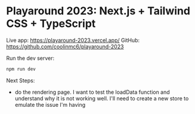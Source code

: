 # Playaround 2023: Next.js + Tailwind CSS + TypeScript

Live app: https://playaround-2023.vercel.app/
GitHub: https://github.com/coolinmc6/playaround-2023

Run the dev server:

```bash
npm run dev
```

Next Steps:
- do the rendering page. I want to test the loadData function and understand why it is not working well. I'll need to create a new store
to emulate the issue I'm having
